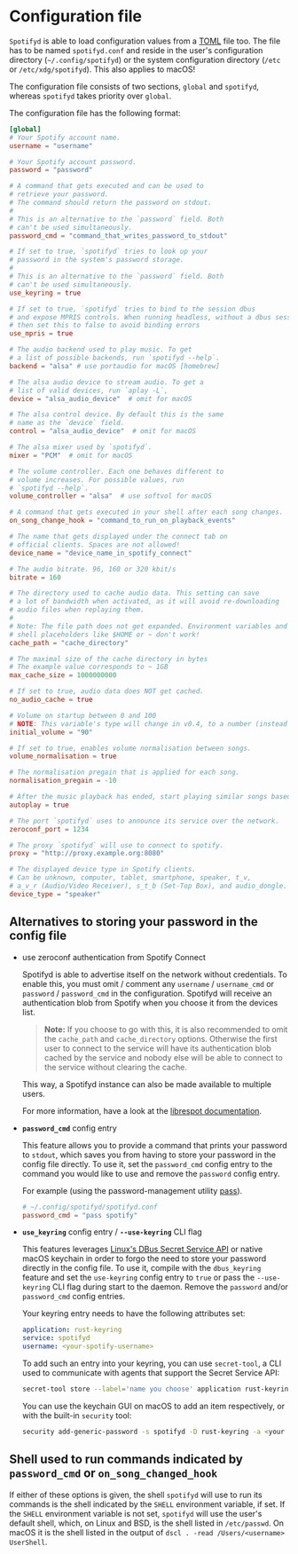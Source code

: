 # Configuration file

`Spotifyd` is able to load configuration values from a [TOML](https://toml.io/en/v0.5.0) file too. The file has to be named `spotifyd.conf` and reside in the user's configuration directory (`~/.config/spotifyd`) or the system configuration directory (`/etc` or `/etc/xdg/spotifyd`). This also applies to macOS!

The configuration file consists of two sections, `global` and `spotifyd`, whereas `spotifyd` takes priority over `global`.

The configuration file has the following format:

```toml
[global]
# Your Spotify account name.
username = "username"

# Your Spotify account password.
password = "password"

# A command that gets executed and can be used to
# retrieve your password.
# The command should return the password on stdout.
#
# This is an alternative to the `password` field. Both
# can't be used simultaneously.
password_cmd = "command_that_writes_password_to_stdout"

# If set to true, `spotifyd` tries to look up your
# password in the system's password storage.
#
# This is an alternative to the `password` field. Both
# can't be used simultaneously.
use_keyring = true

# If set to true, `spotifyd` tries to bind to the session dbus
# and expose MPRIS controls. When running headless, without a dbus session,
# then set this to false to avoid binding errors
use_mpris = true

# The audio backend used to play music. To get
# a list of possible backends, run `spotifyd --help`.
backend = "alsa" # use portaudio for macOS [homebrew]

# The alsa audio device to stream audio. To get a
# list of valid devices, run `aplay -L`,
device = "alsa_audio_device"  # omit for macOS

# The alsa control device. By default this is the same
# name as the `device` field.
control = "alsa_audio_device"  # omit for macOS

# The alsa mixer used by `spotifyd`.
mixer = "PCM"  # omit for macOS

# The volume controller. Each one behaves different to
# volume increases. For possible values, run
# `spotifyd --help`.
volume_controller = "alsa"  # use softvol for macOS

# A command that gets executed in your shell after each song changes.
on_song_change_hook = "command_to_run_on_playback_events"

# The name that gets displayed under the connect tab on
# official clients. Spaces are not allowed!
device_name = "device_name_in_spotify_connect"

# The audio bitrate. 96, 160 or 320 kbit/s
bitrate = 160

# The directory used to cache audio data. This setting can save
# a lot of bandwidth when activated, as it will avoid re-downloading
# audio files when replaying them.
#
# Note: The file path does not get expanded. Environment variables and
# shell placeholders like $HOME or ~ don't work!
cache_path = "cache_directory"

# The maximal size of the cache directory in bytes
# The example value corresponds to ~ 1GB
max_cache_size = 1000000000

# If set to true, audio data does NOT get cached.
no_audio_cache = true

# Volume on startup between 0 and 100
# NOTE: This variable's type will change in v0.4, to a number (instead of string)
initial_volume = "90"

# If set to true, enables volume normalisation between songs.
volume_normalisation = true

# The normalisation pregain that is applied for each song.
normalisation_pregain = -10

# After the music playback has ended, start playing similar songs based on the previous tracks.
autoplay = true

# The port `spotifyd` uses to announce its service over the network.
zeroconf_port = 1234

# The proxy `spotifyd` will use to connect to spotify.
proxy = "http://proxy.example.org:8080"

# The displayed device type in Spotify clients.
# Can be unknown, computer, tablet, smartphone, speaker, t_v,
# a_v_r (Audio/Video Receiver), s_t_b (Set-Top Box), and audio_dongle.
device_type = "speaker"
```

## Alternatives to storing your password in the config file <!-- omit in toc -->

- use zeroconf authentication from Spotify Connect

  Spotifyd is able to advertise itself on the network without credentials. To enable this, you must omit / comment any `username` / `username_cmd` or `password` / `password_cmd` in the configuration. Spotifyd will receive an authentication blob from Spotify when you choose it from the devices list.

  > __Note:__ If you choose to go with this, it is also recommended to omit the `cache_path` and `cache_directory` options. Otherwise the first user to connect to the service will have its authentication blob cached by the service and nobody else will be able to connect to the service without clearing the cache.

  This way, a Spotifyd instance can also be made available to multiple users.

  For more information, have a look at the [librespot documentation][librespot-docs].

- **`password_cmd`** config entry

  This feature allows you to provide a command that prints your password to `stdout`, which saves you from having to store your password in the config file directly. To use it, set the `password_cmd` config entry to the command you would like to use and remove the `password` config entry.

  For example (using the password-management utility [pass][pass-homepage]).

  ```toml
  # ~/.config/spotifyd/spotifyd.conf
  password_cmd = "pass spotify"
  ```

- **`use_keyring`** config entry / **`--use-keyring`** CLI flag <!-- omit in toc -->

  This features leverages [Linux's DBus Secret Service API][secret-storage-specification] or native macOS keychain in order to forgo the need to store your password directly in the config file. To use it, compile with the `dbus_keyring` feature and set the `use-keyring` config entry to `true` or pass the `--use-keyring` CLI flag  during start to the daemon. Remove the `password` and/or `password_cmd` config entries.

  Your keyring entry needs to have the following attributes set:

  ```yaml
  application: rust-keyring
  service: spotifyd
  username: <your-spotify-username>
  ```

  To add such an entry into your keyring, you can use `secret-tool`, a CLI used to communicate with agents that support the Secret Service API:

  ```bash
  secret-tool store --label='name you choose' application rust-keyring service spotifyd username <your-username>
  ```

  You can use the keychain GUI on macOS to add an item respectively, or with the built-in `security` tool:

  ```bash
  security add-generic-password -s spotifyd -D rust-keyring -a <your username> -w
  ```

## Shell used to run commands indicated by `password_cmd` or `on_song_changed_hook` <!-- omit in toc -->

If either of these options is given, the shell `spotifyd` will use to run its commands is the shell indicated by the `SHELL` environment variable, if set. If the `SHELL` environment variable is not set, `spotifyd` will use the user's default shell, which, on Linux and BSD, is the shell listed in `/etc/passwd`. On macOS it is the shell listed in the output of `dscl . -read /Users/<username> UserShell`.

[pass-homepage]: https://www.passwordstore.org/
[playerctl-homepage]: https://github.com/altdesktop/playerctl
[secret-storage-specification]: https://www.freedesktop.org/wiki/Specifications/secret-storage-spec/
[sp-homepage]: https://gist.github.com/wandernauta/6800547
[librespot-docs]: https://github.com/librespot-org/librespot/blob/master/docs/authentication.md#zeroconf-based-authentication
